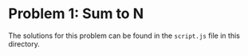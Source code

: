 # Problem 1: Sum to N

The solutions for this problem can be found in the `script.js` file in this directory.
